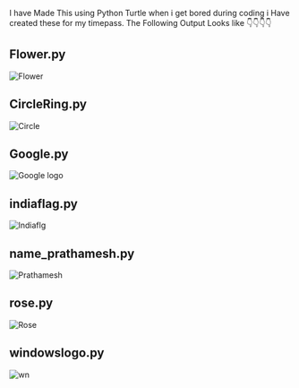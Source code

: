 I have Made This using Python Turtle when i get bored during coding i Have created these for my timepass.
The Following Output Looks like 👇👇👇👇

## Flower.py
![Flower](https://user-images.githubusercontent.com/87264935/172403024-0275c7a4-5a32-4867-94d3-d38c92a0cc59.png)

## CircleRing.py
![Circle](https://user-images.githubusercontent.com/87264935/172403309-a9984f4f-8b8c-45b3-b80e-6e741c53e8b6.png)

## Google.py
![Google logo](https://user-images.githubusercontent.com/87264935/172403384-a55bda88-1099-4c0a-b23f-733ae1a05b1d.png)

## indiaflag.py
![Indiaflg](https://user-images.githubusercontent.com/87264935/172403440-b9d3a478-e0a1-4004-851a-26c459e5acb8.png)

## name_prathamesh.py
![Prathamesh](https://user-images.githubusercontent.com/87264935/172403505-0082204d-0491-4b84-b429-ca1d3a3f76dc.png)

## rose.py
![Rose](https://user-images.githubusercontent.com/87264935/172403649-9bf7318e-c843-46a9-ba92-4c23a36d2146.png)

## windowslogo.py
![wn](https://user-images.githubusercontent.com/87264935/172403732-86782710-9b4a-414a-8baa-a369da70ff1c.png)

